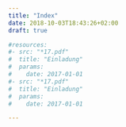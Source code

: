```yaml
---
title: "Index"
date: 2018-10-03T18:43:26+02:00
draft: true

#resources:
#- src: "*17.pdf"
#  title: "Einladung"
#  params:
#    date: 2017-01-01
#- src: "*17.pdf"
#  title: "Einladung"
#  params:
#    date: 2017-01-01

---
```


<!-- more -->